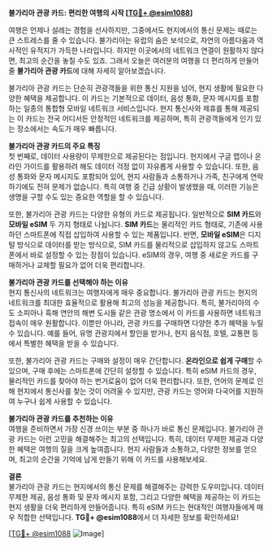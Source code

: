 **불가리아 관광 카드: 편리한 여행의 시작 [[TG💪+ @esim1088](https://t.me/s/esim1088)]**

여행은 언제나 설레는 경험을 선사하지만, 그중에서도 현지에서의 통신 문제는 때로는 큰 스트레스를 줄 수 있습니다. 불가리아는 유럽의 숨은 보석으로, 자연의 아름다움과 역사적인 유적지가 가득한 나라입니다. 하지만 이곳에서의 네트워크 연결이 원활하지 않다면, 최고의 순간을 놓칠 수도 있죠. 그래서 오늘은 여러분의 여행을 더 편리하게 만들어줄 **불가리아 관광 카드**에 대해 자세히 알아보겠습니다.

불가리아 관광 카드는 단순히 관광객들을 위한 통신 지원을 넘어, 현지 생활에 필요한 다양한 혜택을 제공합니다. 이 카드는 기본적으로 데이터, 음성 통화, 문자 메시지를 포함하는 일종의 통합형 모바일 네트워크 서비스입니다. 현지 통신사와 제휴를 통해 제공되는 이 카드는 전국 어디서든 안정적인 네트워크를 제공하며, 특히 관광객들에게 인기 있는 장소에서는 속도가 매우 빠릅니다.

**불가리아 관광 카드의 주요 특징**  
첫 번째로, 데이터 사용량이 무제한으로 제공된다는 점입니다. 현지에서 구글 맵이나 온라인 가이드를 활용하려 해도 데이터 걱정 없이 자유롭게 사용할 수 있습니다. 또한, 음성 통화와 문자 메시지도 포함되어 있어, 현지 사람들과 소통하거나 가족, 친구에게 연락하기에도 전혀 문제가 없습니다. 특히 여행 중 긴급 상황이 발생했을 때, 이러한 기능은 생명을 구할 수도 있는 중요한 역할을 할 수 있습니다.

또한, 불가리아 관광 카드는 다양한 유형의 카드로 제공됩니다. 일반적으로 **SIM 카드**와 **모바일 eSIM** 두 가지 형태로 나뉩니다. **SIM 카드**는 물리적인 카드 형태로, 기존에 사용하던 스마트폰에 직접 삽입하여 사용할 수 있는 제품입니다. 반면, **모바일 eSIM**은 디지털 방식으로 데이터를 받는 방식으로, SIM 카드를 물리적으로 삽입하지 않고도 스마트폰에서 바로 설정할 수 있는 장점이 있습니다. eSIM의 경우, 여행 중 새로운 카드를 구매하거나 교체할 필요가 없어 더욱 편리합니다.

**불가리아 관광 카드를 선택해야 하는 이유**  
현지 통신사의 네트워크는 여행자에게 매우 중요합니다. 불가리아 관광 카드는 현지의 네트워크를 최대한 효율적으로 활용해 최고의 성능을 제공합니다. 특히, 불가리아의 수도 소피아나 흑해 연안의 해변 도시들 같은 관광 명소에서 이 카드를 사용하면 네트워크 접속이 매우 원활합니다. 이뿐만 아니라, 관광 카드를 구매하면 다양한 추가 혜택을 누릴 수 있습니다. 예를 들어, 유명 관광지에서 할인을 받거나, 현지 음식점, 호텔, 교통편 등에서 특별한 혜택을 받을 수 있습니다.

또한, 불가리아 관광 카드는 구매와 설정이 매우 간단합니다. **온라인으로 쉽게 구매**할 수 있으며, 구매 후에는 스마트폰에 간단히 설정할 수 있습니다. 특히 eSIM 카드의 경우, 물리적인 카드를 찾아야 하는 번거로움이 없어 더욱 편리합니다. 또한, 언어의 문제로 인해 현지에서 통신사를 찾는 것이 어려울 수 있지만, 관광 카드는 영어와 다국어를 지원하여 누구나 쉽게 사용할 수 있습니다.

**불가리아 관광 카드를 추천하는 이유**  
여행을 준비하면서 가장 신경 쓰이는 부분 중 하나가 바로 통신 문제입니다. 불가리아 관광 카드는 이런 고민을 해결해주는 최고의 선택입니다. 특히, 데이터 무제한 제공과 다양한 혜택은 여행의 질을 크게 높여줍니다. 현지 사람들과 소통하고, 다양한 정보를 얻으며, 최고의 순간을 기억에 남게 만들기 위해 이 카드를 사용해보세요.

**결론**  
불가리아 관광 카드는 현지에서의 통신 문제를 해결해주는 강력한 도우미입니다. 데이터 무제한 제공, 음성 통화 및 문자 메시지 포함, 그리고 다양한 혜택을 제공하는 이 카드는 현지 생활을 더욱 편리하게 만들어줍니다. 특히 eSIM 카드는 현대적인 여행자들에게 매우 적합한 선택입니다. **TG💪+ @esim1088**에서 더 자세한 정보를 확인하세요! 

[[TG💪+ @esim1088](https://t.me/s/esim1088) ![Image](https://i.postimg.cc/Y0z9fWf4/image.png)]